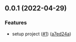## 0.0.1 (2022-04-29)


### Features

* setup project ([#1](https://github.com/ui5-community/bestofui5-data/issues/1)) ([a7ed24a](https://github.com/ui5-community/bestofui5-data/commit/a7ed24a80bfeacd2400e638229e2d152cc0107a6))



